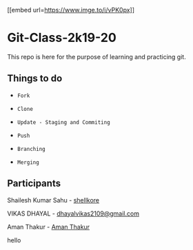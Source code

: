 [[embed url=https://www.imge.to/i/vPK0px]]

# Git-Class-2k19-20
 
This repo is here for the purpose of learning and practicing git.

## Things to do

+ `Fork`

+ `Clone`

+ `Update - Staging and Commiting`

+ `Push`

+ `Branching`

+ `Merging`

## Participants

Shailesh Kumar Sahu - [shellkore](https://github.com/shellkore)

VIKAS DHAYAL - [dhayalvikas2109@gmail.com](www.moderntechnology.com)

Aman Thakur - [Aman Thakur](https://github.com/johnsnow456)

hello

